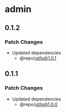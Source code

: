 # admin

## 0.1.2

### Patch Changes

- Updated dependencies
  - @repo/utils@1.0.1

## 0.1.1

### Patch Changes

- Updated dependencies
  - @repo/utils@1.0.0
